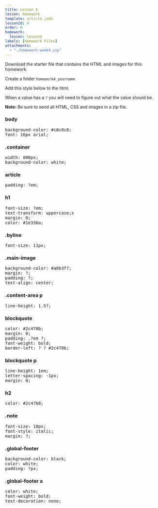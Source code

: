 ```yaml
---
title: Lesson 4
lesson: Homework
template: article.jade
lessonId: 4
order: 6
homework:
  lesson: lesson4
labels: [Homework Files]
attachments:
  - "./homework-week4.zip"
---
```


Download the starter file that contains the HTML and images for this homework.

Create a folder `homework4_yourname`

Add this style below to the html.

When a value has a `?` you will need to figure out what the value should be.

**Note:** Be sure to send all HTML, CSS and images in a zip file.

### body

<pre class="text-content">
background-color: #c0c0c0;
font: 16px arial;
</pre>

### .container

<pre class="text-content">
width: 800px;
background-color: white;
</pre>

### article

<pre class="text-content">
padding: ?em;
</pre>

### h1

<pre class="text-content">
font-size: ?em;
text-transform: uppercase;x
margin: 0;
color: #1e336a;
</pre>

### .byline

<pre class="text-content">
font-size: 11px;
</pre>

### .main-image

<pre class="text-content">
background-color: #a0b3f7;
margin: ?;
padding: ?;
text-align: center;
</pre>

### .content-area p

<pre class="text-content">
line-height: 1.5?;
</pre>

### blockquote

<pre class="text-content">
color: #2c478b;
margin: 0;
padding: .?em ?;
font-weight: bold;
border-left: ? ? #2c478b;
</pre>

### blockquote p

<pre class="text-content">
line-height: 1em;
letter-spacing: -1px;
margin: 0;
</pre>

### h2

<pre class="text-content">
color: #2c47b8;
</pre>

### .note

<pre class="text-content">
font-size: 10px;
font-style: italic;
margin: ?;
</pre>

### .global-footer

<pre class="text-content">
background-color: black;
color: white;
padding: ?px;
</pre>

### .global-footer a

<pre class="text-content">
color: white;
font-weight: bold;
text-decoration: none;
</pre>
